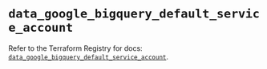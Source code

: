# `data_google_bigquery_default_service_account`

Refer to the Terraform Registry for docs: [`data_google_bigquery_default_service_account`](https://registry.terraform.io/providers/hashicorp/google/6.12.0/docs/data-sources/bigquery_default_service_account).
